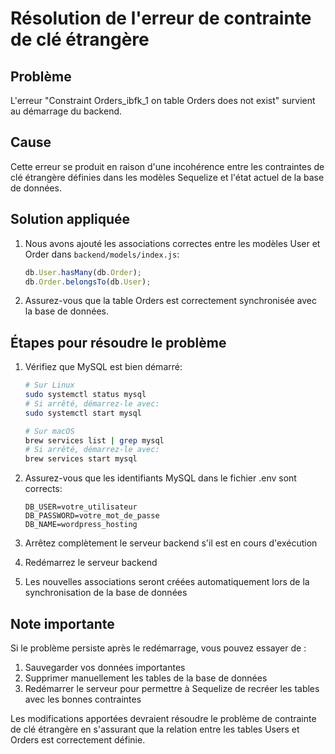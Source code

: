 # Résolution de l'erreur de contrainte de clé étrangère

## Problème
L'erreur "Constraint Orders_ibfk_1 on table Orders does not exist" survient au démarrage du backend.

## Cause
Cette erreur se produit en raison d'une incohérence entre les contraintes de clé étrangère définies dans les modèles Sequelize et l'état actuel de la base de données.

## Solution appliquée
1. Nous avons ajouté les associations correctes entre les modèles User et Order dans `backend/models/index.js`:
   ```javascript
   db.User.hasMany(db.Order);
   db.Order.belongsTo(db.User);
   ```

2. Assurez-vous que la table Orders est correctement synchronisée avec la base de données.

## Étapes pour résoudre le problème
1. Vérifiez que MySQL est bien démarré:
   ```bash
   # Sur Linux
   sudo systemctl status mysql
   # Si arrêté, démarrez-le avec:
   sudo systemctl start mysql

   # Sur macOS
   brew services list | grep mysql
   # Si arrêté, démarrez-le avec:
   brew services start mysql
   ```

2. Assurez-vous que les identifiants MySQL dans le fichier .env sont corrects:
   ```
   DB_USER=votre_utilisateur
   DB_PASSWORD=votre_mot_de_passe
   DB_NAME=wordpress_hosting
   ```

3. Arrêtez complètement le serveur backend s'il est en cours d'exécution
4. Redémarrez le serveur backend
5. Les nouvelles associations seront créées automatiquement lors de la synchronisation de la base de données

## Note importante
Si le problème persiste après le redémarrage, vous pouvez essayer de :

1. Sauvegarder vos données importantes
2. Supprimer manuellement les tables de la base de données
3. Redémarrer le serveur pour permettre à Sequelize de recréer les tables avec les bonnes contraintes

Les modifications apportées devraient résoudre le problème de contrainte de clé étrangère en s'assurant que la relation entre les tables Users et Orders est correctement définie.